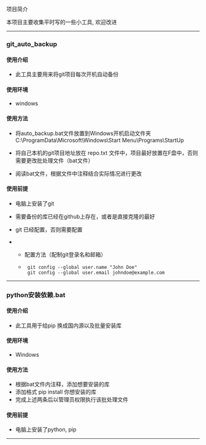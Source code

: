 项目简介

本项目主要收集平时写的一些小工具, 欢迎改进

--------------

### git_auto_backup

#### 使用介绍

- 此工具主要用来将git项目每次开机自动备份

#### 使用环境

- windows

#### 使用方法

- 将auto_backup.bat文件放置到Windows开机启动文件夹 C:\ProgramData\Microsoft\Windows\Start Menu\Programs\StartUp

- 将自己本机的git项目地址放在 repo.txt 文件中，项目最好放置在F盘中，否则需要更改批处理文件（bat文件）
- 阅读bat文件，根据文件中注释结合实际情况进行更改

#### 使用前提

- 电脑上安装了git

- 需要备份的库已经在github上存在，或者是直接克隆的最好

- git 已经配置，否则需要配置

- - 配置方法（配制git登录名和邮箱）

  - ```git
     git config --global user.name "John Doe"
     git config --global user.email johndoe@example.com
    ```

------

### python安装依赖.bat

#### 使用介绍

- 此工具用于给pip 换成国内源以及批量安装库

#### 使用环境

- Windows

#### 使用方法

- 根据bat文件内注释，添加想要安装的库
- 添加格式 pip install 你想安装的库
- 完成上述两条后以管理员权限执行该批处理文件

#### 使用前提

- 电脑上安装了python, pip

------------

